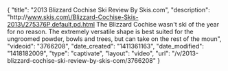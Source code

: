 {
    "title": "2013 Blizzard Cochise Ski Review By Skis.com",
    "description": "http:\/\/www.skis.com\/Blizzard-Cochise-Skis-2013\/275376P,default,pd.html  The Blizzard Cochise wasn't ski of the year for no reason. The extremely versatile shape is best suited for the ungroomed powder, bowls and trees, but can take on the rest of the moun",
    "videoid": "3766208",
    "date_created": "1411361163",
    "date_modified": "1418182009",
    "type": "captivate",
    "layout": "video",
    "url": "\/v\/2013-blizzard-cochise-ski-review-by-skis-com\/3766208"
}